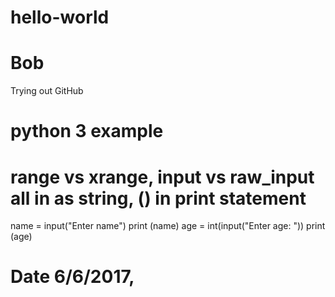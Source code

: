# hello-world
# Bob
Trying out GitHub
# python 3 example
# range vs xrange,  input vs raw_input  all in as string, () in print statement
name = input("Enter name")
print (name)
age = int(input("Enter age: "))
print (age)
# Date 6/6/2017, 
